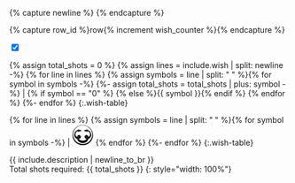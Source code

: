 {% capture newline %}
{% endcapture %}

{% capture row_id %}row{% increment wish_counter %}{% endcapture %}

<tr style="page-break-inside:avoid" id="{{row_id}}">
<td class="noborder no-print"><input type="checkbox" checked onchange="document.getElementById('{{row_id}}').classList.toggle('no-print')"></td>

<td markdown="1" class="fitwidth noborder">

{% assign total_shots = 0 %}
{% assign lines = include.wish | split: newline -%}
{% for line in lines %}
{% assign symbols = line | split: " " %}{% for symbol in symbols -%}
{%- assign total_shots = total_shots | plus: symbol -%}
| {% if symbol == "0" %}&nbsp;{% else %}{{ symbol }}{% endif %} {% endfor %}
{%- endfor %}
{:.wish-table}

</td>
<td markdown="1" class="fitwidth noborder">

{% for line in lines %}
{% assign symbols = line | split: " " %}{% for symbol in symbols -%}
| <img src="/assets/img/last_wish_symbols.png" style="object-fit: cover; object-position: -{{ symbol | times: 85 }}px; height: 85px; width:85px; zoom:0.45;"> {% endfor %}
{%- endfor %}
{:.wish-table}

</td>
<td markdown="1" class="stretch noborder">

{{ include.description | newline_to_br }}<br />
Total shots required: {{ total_shots }}
{: style="width: 100%"}

</td>
</tr>
